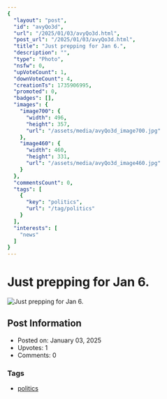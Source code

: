 ```yaml
---
{
  "layout": "post",
  "id": "avyQo3d",
  "url": "/2025/01/03/avyQo3d.html",
  "post_url": "/2025/01/03/avyQo3d.html",
  "title": "Just prepping for Jan 6.",
  "description": "",
  "type": "Photo",
  "nsfw": 0,
  "upVoteCount": 1,
  "downVoteCount": 4,
  "creationTs": 1735906995,
  "promoted": 0,
  "badges": [],
  "images": {
    "image700": {
      "width": 496,
      "height": 357,
      "url": "/assets/media/avyQo3d_image700.jpg"
    },
    "image460": {
      "width": 460,
      "height": 331,
      "url": "/assets/media/avyQo3d_image460.jpg"
    }
  },
  "commentsCount": 0,
  "tags": [
    {
      "key": "politics",
      "url": "/tag/politics"
    }
  ],
  "interests": [
    "news"
  ]
}
---
```


# Just prepping for Jan 6.

![Just prepping for Jan 6.](/assets/media/avyQo3d_image700.jpg)

## Post Information

- Posted on: January 03, 2025
- Upvotes: 1
- Comments: 0

### Tags

- [politics](/tag/politics)
